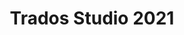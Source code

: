 ---
layout: default
title: Trados Studio 2021
parent: User guide
nav_order: 2
has_children: true
---